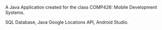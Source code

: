 A Java Application created for the class COMP426: Mobile Development Systems.

SQL Database, Java Google Locations API, Android Studio.
